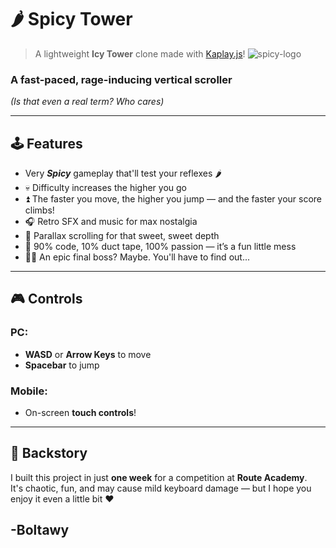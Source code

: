 # 🌶️ Spicy Tower

> A lightweight **Icy Tower** clone made with [Kaplay.js](https://kaplayjs.com)!
![spicy-logo](https://github.com/user-attachments/assets/172b06e4-2ad2-4370-8efc-fadf3530ba33)

### A fast-paced, rage-inducing vertical scroller  
*(Is that even a real term? Who cares)*

---

## 🕹️ Features

- Very ***Spicy*** gameplay that'll test your reflexes 🌶️
- 💀 Difficulty increases the higher you go
- ⏫ The faster you move, the higher you jump — and the faster your score climbs!
- 🎧 Retro SFX and music for max nostalgia
- 🎨 Parallax scrolling for that sweet, sweet depth
- 🧪 90% code, 10% duct tape, 100% passion — it’s a fun little mess
- 🧙‍♂️ An epic final boss? Maybe. You'll have to find out...

---

## 🎮 Controls

### PC:
- **WASD** or **Arrow Keys** to move
- **Spacebar** to jump

### Mobile:
- On-screen **touch controls**!

---

## 🧠 Backstory

I built this project in just **one week** for a competition at **Route Academy**.  
It's chaotic, fun, and may cause mild keyboard damage — but I hope you enjoy it even a little bit ❤️

## -Boltawy
